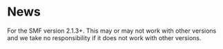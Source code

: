 # News
 
For the SMF version 2.1.3+. This may or may not work with other versions and we take no responsibility if it does not work with other versions.
